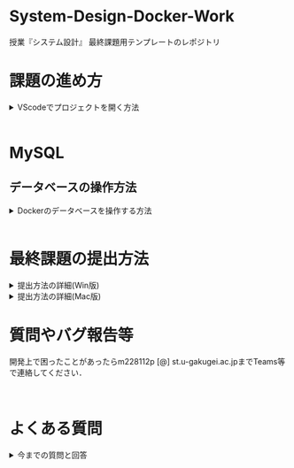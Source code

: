 # System-Design-Docker-Work

授業『システム設計』 最終課題用テンプレートのレポジトリ

# 課題の進め方
<details>
<summary> VScodeでプロジェクトを開く方法 </summary>

## ターミナルから起動する手法

### 初回のみの設定
Ubuntu(Win)もしくはターミナル(mac)を起動し，以下のコマンドを実行する
```sh
git clone https://github.com/HazeyamaLab/system-design-docker-work.git
```

### 手順1
Docker Desktopを事前に起動したうえで，
Ubuntu(Win)もしくはターミナル(mac)を起動し，以下のコマンドを実行し課題プロジェクトを開く．
|  プロジェクト名  |  ディレクトリ名  |
| ---- | ---- |
|  動作確認  |  system-design-docker  |
|  stuinfo  |  system-design-docker-stuinfo  |
|  課題用テンプレート  |  system-design-docker-work  |
```sh
cd system-design-docker-work
```
### 手順2
以下のコマンドを実行してVScodeを起動
```sh
code .
```

### 手順3
VScodeをdev-containerで再度開く．右下のウインドウからReopen in containerを選択するか，Ctrl + Shift + pでコマンドパレットを開き，Reopen in Container を入力して選択する(gif参照)
![ubuntu](./imgs/open_code.gif "code")

### 手順４
アプリケーションのソースコードを記入する．アプリケーションのソースコードは src/main/ 配下に記入する．新しいjavaファイルを作成する場合は，作成したいパッケージ(control, dao, model, servlet)のフォルダをクリックし，New fileを押して拡張子.javaでファイルを作成する．

### 手順５
手順5  
画面下部ターミナルで以下のコマンドを実行．もしターミナルが表示されていなければ，上部メニューバーの ターミナル -> 新しいターミナル で出現する．暫く待ったあと，ブラウザで http://localhost:8080/system-design-dev/ を開くとアプリケーションが操作できる．
```
./gradlew tR
```
![ubuntu](./imgs/vscode-terminal.png "terminal")  

## VScodeから起動する手法

VScodeを起動し，ファイル ->  最近使用した項目を開く<br>
[dev container:system-design-docker-work]等の開きたい項目をクリックするだけ
![ubuntu](./imgs/open_code_2.gif "code")

</details>

<br>

# MySQL
## データベースの操作方法
<details>
<summary> Dockerのデータベースを操作する方法 </summary>

### 前提
VScode を立ち上げて，dev-containerが立ち上がっている状態であること Docker Desktopを起動して下の画像のように，対象のStack(3つ座布団が重なっているようなアイコン)が緑色になっていればOK
![ubuntu](./imgs/docker-up.png "terminal")

### 手順1 Docker Desktopを起動する
もしdev-containerが立ち上がっていない場合は，VScodeの操作方法 -> 手順3を実行すること

### 手順2 対象のStackからhogehoge-dbというコンテナを開く
今回システム設計では3つのStackを配布するので，DB操作を行いたいプロジェクト(最終課題の場合はwork)を選択して， __末尾が-dbとなっているコンテナを選択__ して，Terminalを開く 詳細はGif参照
![ubuntu](./imgs/open_db.gif "code")

### 手順3 MySQLを起動する
以下のコマンドをTerminal上で実行
```
mysql -uroot -p
```
Enter password:と表示されてパスワード入力が求められるので，test と入力．__パスワードは入力しても画面上に表示されないので要注意！__ <br>
尚，今回用いるDBの基本情報は以下の通り
|    |    |
| ---- | ---- |
|  ユーザ名  |  root  |
|  パスワード  |  root  |
|  DB名  |  db  |

### 手順4 MySQLが立ち上がったら，任意の操作を行う．
以下のコマンドを入力して，データベースを選択した後，任意の操作が行える．
```
use db;
```
</details>
<br>

# 最終課題の提出方法
<details>
<summary> 提出方法の詳細(Win版) </summary>

## 手順1
workをVScodeを開き， __dev-containerを起動しない状態__ にする．

## 手順2
srcフォルダ内に，(あれば)設計書の改訂版，感想や振り返りを記載した.txtや.mdファイルを作成し，配置する．

## 手順3
左のサイドメニューのエクスプローラーを選択し，srcフォルダにカーソルを合わせて右クリックし，Explorerで表示を押す．
![ubuntu](./imgs/src.png "code")
## 手順4
エクスプローラーが立ち上がるので，srcフォルダを選択して右クリックし，zipファイルに圧縮する を選択．
圧縮されたsrc.zipが出現するので，これをwebclassで提出する．
![ubuntu](./imgs/zip.png "code")
</details>

<details>
<summary> 提出方法の詳細(Mac版) </summary>

## 手順1
workをVScodeを開き， __dev-containerを起動しない状態__ にする．


## 手順2
srcフォルダ内に，(あれば)設計書の改訂版，感想や振り返りを記載した.txtや.mdファイルを作成し，配置する．


## 手順3 
左のサイドメニューのエクスプローラーを選択し，srcフォルダにカーソルを合わせて右クリックし，Finderで表示します を押す．
![ubuntu](./imgs/finder.png "code")
## 手順4
Finderが立ち上がるので，srcフォルダを選択して右クリックし，"src"を圧縮 を選択．
圧縮されたsrc.zipが出現するので，これをwebclassで提出する．
![ubuntu](./imgs/zip2.png "code")
</details>

# 質問やバグ報告等
開発上で困ったことがあったらm228112p [@] st.u-gakugei.ac.jpまでTeams等で連絡してください．

<br>


# よくある質問
<details>
<summary> 今までの質問と回答 </summary>

### StuinfoとWorkを同時に開きたい
今回の環境は異なるプロジェクトを同時に起動することはできないので，workのプロジェクトを起動したまま，stuinfoなどのプロジェクトのソースコードを見たい場合には，stuinfoのプロジェクトを開くときに，dev-containerで開かないようにする．そうするとアプリは起動しないが，ソースコードは閲覧できる．


</details>